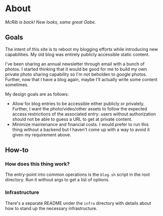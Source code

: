 # About

_McRib is back! New looks, same great Gabe._

## Goals

The intent of this site is to reboot my blogging efforts while introducing new capabilities. My old blog was entirely publicly accessible static content.

I've been sharing an annual newsletter through email with a bunch of photos. I started thinking that it would be good for me to build my own private photo sharing capability so I'm not beholden to google photos. Further, now that I have a blog again, maybe I'll actually write some content sometimes.

My design goals are as follows:
 - Allow for blog entries to be accessible either publicly or privately. Further, I want the photo/video/other assets to follow the expected access restrictions of the associated entry: users without authorization should not be able to guess a URL to get at private content.
 - Minimize maintenance and financial costs. I would prefer to run this thing without a backend but I haven't come up with a way to avoid it given my requirement above.

## How-to

### How does this thing work?

The entry-point into common operations is the `blog.sh` script in the root directory. Run it without args to get a list of options.

### Infrastructure

There's a separate README under the `infra` directory with details about how to stand up the necessary infrastructure.